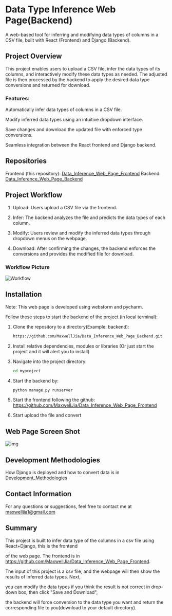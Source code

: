 # Data Type Inference Web Page(Backend)

A web-based tool for inferring and modifying data types of columns in a CSV file, built with React (Frontend) and Django (Backend).

## Project Overview
This project enables users to upload a CSV file, infer the data types of its columns, and interactively modify these data types as needed. 
The adjusted file is then processed by the backend to apply the desired data type conversions and returned for download.

### Features:
Automatically infer data types of columns in a CSV file.

Modify inferred data types using an intuitive dropdown interface.

Save changes and download the updated file with enforced type conversions.

Seamless integration between the React frontend and Django backend.

## Repositories
Frontend (this repository): [Data_Inference_Web_Page_Frontend](https://github.com/MaxwellJia/Data_Inference_Web_Page_Frontend)
Backend: [Data_Inference_Web_Page_Backend](https://github.com/MaxwellJia/Data_Inference_Web_Page_Backend)


## Project Workflow
1. Upload: Users upload a CSV file via the frontend.

2. Infer: The backend analyzes the file and predicts the data types of each column.

3. Modify: Users review and modify the inferred data types through dropdown menus on the webpage.

4. Download: After confirming the changes, the backend enforces the conversions and provides the modified file for download.

### Workflow Picture
![Workflow](Work_Flow.drawio.png)

## Installation

Note: This web page is developed using webstorm and pycharm.

Follow these steps to start the backend of the project (in local terminal):

1. Clone the repository to a directory(Example: backend):
   ```bash
   https://github.com/MaxwellJia/Data_Inference_Web_Page_Backend.git

2. Install relative dependencies, modules or libraries (Or just start the project and it will alert you to install)

3. Navigate into the project directory:
   ```bash
   cd myproject

4. Start the backend by:
   ```bash
   python manage.py runserver

5. Start the frontend following the github: https://github.com/MaxwellJia/Data_Inference_Web_Page_Frontend

6. Start upload the file and convert

## Web Page Screen Shot
![img](DataInferenceFE.PNG)

## Development Methodologies
How Django is deployed and how to convert data is in [Development_Methodologies](Development_Methodologies.MD)

## Contact Information

For any questions or suggestions, feel free to contact me at maxwelljia1@gmail.com

## Summary

This project is built to infer data type of the columns in a csv file using React+Django, this is the frontend

of the web page. The frontend is in https://github.com/MaxwellJia/Data_Inference_Web_Page_Frontend.

The input of this project is a csv file, and the webpage will then show the results of inferred data types. Next,

you can modify the data types if you think the result is not correct in drop-down box, then click "Save and Download",

the backend will force conversion to the data type you want and return the corresponding file to you(download to your default directory).

